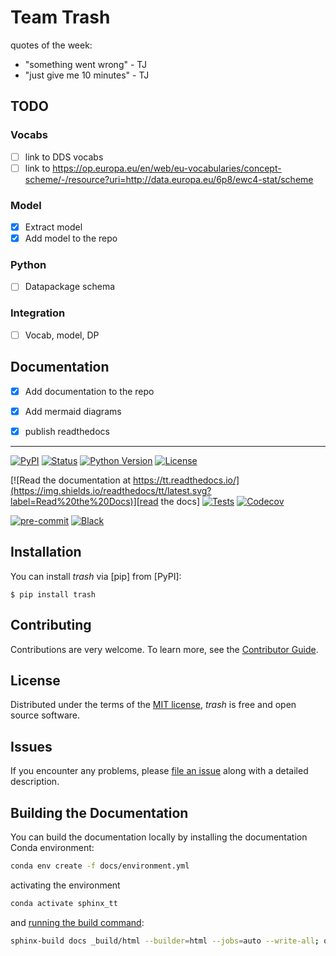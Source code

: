 # Team Trash

quotes of the week: 
- "something went wrong" - TJ
- "just give me 10 minutes" - TJ


## TODO

### Vocabs
- [ ] link to DDS vocabs
- [ ] link to https://op.europa.eu/en/web/eu-vocabularies/concept-scheme/-/resource?uri=http://data.europa.eu/6p8/ewc4-stat/scheme

### Model
- [X] Extract model
- [X] Add model to the repo

### Python
- [ ] Datapackage schema

### Integration
- [ ] Vocab, model, DP

## Documentation
- [X] Add documentation to the repo
- [X] Add mermaid diagrams
- [X] publish readthedocs













-----
[![PyPI](https://img.shields.io/pypi/v/tt.svg)][pypi status]
[![Status](https://img.shields.io/pypi/status/tt.svg)][pypi status]
[![Python Version](https://img.shields.io/pypi/pyversions/tt)][pypi status]
[![License](https://img.shields.io/pypi/l/tt)][license]

[![Read the documentation at https://tt.readthedocs.io/](https://img.shields.io/readthedocs/tt/latest.svg?label=Read%20the%20Docs)][read the docs]
[![Tests](https://github.com/haitham-ghaida/tt/actions/workflows/python-test.yml/badge.svg)][tests]
[![Codecov](https://codecov.io/gh/haitham-ghaida/tt/branch/main/graph/badge.svg)][codecov]

[![pre-commit](https://img.shields.io/badge/pre--commit-enabled-brightgreen?logo=pre-commit&logoColor=white)][pre-commit]
[![Black](https://img.shields.io/badge/code%20style-black-000000.svg)][black]

[pypi status]: https://pypi.org/project/tt/
[read the docs]: https://tt.readthedocs.io/
[tests]: https://github.com/haitham-ghaida/tt/actions?workflow=Tests
[codecov]: https://app.codecov.io/gh/haitham-ghaida/tt
[pre-commit]: https://github.com/pre-commit/pre-commit
[black]: https://github.com/psf/black

## Installation

You can install _trash_ via [pip] from [PyPI]:

```console
$ pip install trash
```

## Contributing

Contributions are very welcome.
To learn more, see the [Contributor Guide][Contributor Guide].

## License

Distributed under the terms of the [MIT license][License],
_trash_ is free and open source software.

## Issues

If you encounter any problems,
please [file an issue][Issue Tracker] along with a detailed description.


<!-- github-only -->

[command-line reference]: https://tt.readthedocs.io/en/latest/usage.html
[License]: https://github.com/haitham-ghaida/tt/blob/main/LICENSE
[Contributor Guide]: https://github.com/haitham-ghaida/tt/blob/main/CONTRIBUTING.md
[Issue Tracker]: https://github.com/haitham-ghaida/tt/issues


## Building the Documentation

You can build the documentation locally by installing the documentation Conda environment:

```bash
conda env create -f docs/environment.yml
```

activating the environment

```bash
conda activate sphinx_tt
```

and [running the build command](https://www.sphinx-doc.org/en/master/man/sphinx-build.html#sphinx-build):

```bash
sphinx-build docs _build/html --builder=html --jobs=auto --write-all; open _build/html/index.html
```
